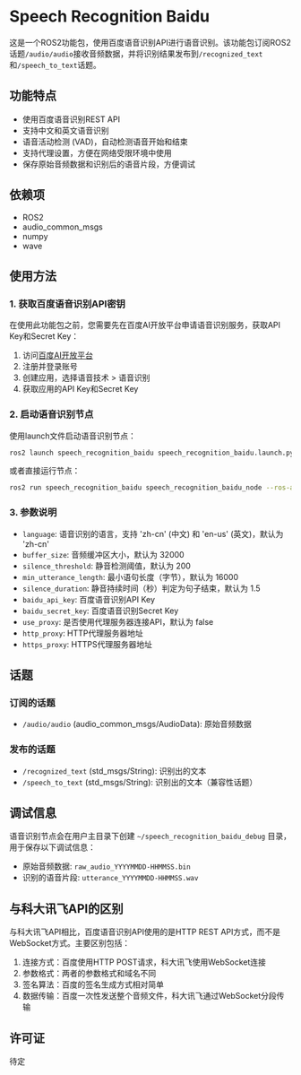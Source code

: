 # Speech Recognition Baidu

这是一个ROS2功能包，使用百度语音识别API进行语音识别。该功能包订阅ROS2话题`/audio/audio`接收音频数据，并将识别结果发布到`/recognized_text`和`/speech_to_text`话题。

## 功能特点

- 使用百度语音识别REST API
- 支持中文和英文语音识别
- 语音活动检测 (VAD)，自动检测语音开始和结束
- 支持代理设置，方便在网络受限环境中使用
- 保存原始音频数据和识别后的语音片段，方便调试

## 依赖项

- ROS2
- audio_common_msgs
- numpy
- wave

## 使用方法

### 1. 获取百度语音识别API密钥

在使用此功能包之前，您需要先在百度AI开放平台申请语音识别服务，获取API Key和Secret Key：

1. 访问[百度AI开放平台](https://ai.baidu.com/)
2. 注册并登录账号
3. 创建应用，选择语音技术 > 语音识别
4. 获取应用的API Key和Secret Key

### 2. 启动语音识别节点

使用launch文件启动语音识别节点：

```bash
ros2 launch speech_recognition_baidu speech_recognition_baidu.launch.py baidu_api_key:=YOUR_API_KEY baidu_secret_key:=YOUR_SECRET_KEY
```

或者直接运行节点：

```bash
ros2 run speech_recognition_baidu speech_recognition_baidu_node --ros-args -p baidu_api_key:=YOUR_API_KEY -p baidu_secret_key:=YOUR_SECRET_KEY
```

### 3. 参数说明

- `language`: 语音识别的语言，支持 'zh-cn' (中文) 和 'en-us' (英文)，默认为 'zh-cn'
- `buffer_size`: 音频缓冲区大小，默认为 32000
- `silence_threshold`: 静音检测阈值，默认为 200
- `min_utterance_length`: 最小语句长度（字节），默认为 16000
- `silence_duration`: 静音持续时间（秒）判定为句子结束，默认为 1.5
- `baidu_api_key`: 百度语音识别API Key
- `baidu_secret_key`: 百度语音识别Secret Key
- `use_proxy`: 是否使用代理服务器连接API，默认为 false
- `http_proxy`: HTTP代理服务器地址
- `https_proxy`: HTTPS代理服务器地址

## 话题

### 订阅的话题

- `/audio/audio` (audio_common_msgs/AudioData): 原始音频数据

### 发布的话题

- `/recognized_text` (std_msgs/String): 识别出的文本
- `/speech_to_text` (std_msgs/String): 识别出的文本（兼容性话题）

## 调试信息

语音识别节点会在用户主目录下创建 `~/speech_recognition_baidu_debug` 目录，用于保存以下调试信息：

- 原始音频数据: `raw_audio_YYYYMMDD-HHMMSS.bin`
- 识别的语音片段: `utterance_YYYYMMDD-HHMMSS.wav`

## 与科大讯飞API的区别

与科大讯飞API相比，百度语音识别API使用的是HTTP REST API方式，而不是WebSocket方式。主要区别包括：

1. 连接方式：百度使用HTTP POST请求，科大讯飞使用WebSocket连接
2. 参数格式：两者的参数格式和域名不同
3. 签名算法：百度的签名生成方式相对简单
4. 数据传输：百度一次性发送整个音频文件，科大讯飞通过WebSocket分段传输

## 许可证

待定
